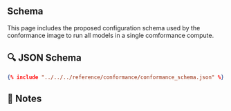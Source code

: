 ## Schema

This page includes the proposed configuration schema used by the conformance image to run all models in a single comformance compute.

## 🔍 JSON Schema

~~~json
{% include "../../../reference/conformance/conformance_schema.json" %}
~~~


## 🧾 Notes
